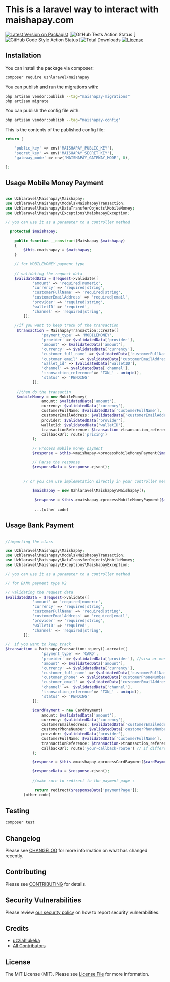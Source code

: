 # This is a laravel way to interact with maishapay.com

[![Latest Version on Packagist](https://img.shields.io/packagist/v/uzhlaravel/maishapay.svg?style=flat-square)](https://packagist.org/packages/uzziahlukeka/maishapay)
[![GitHub Tests Action Status](https://github.com/uzziahlukeka/maishapay/actions/workflows/run-tests.yml/badge.svg)
[![GitHub Code Style Action Status](https://github.com/uzziahlukeka/maishapay/actions/workflows/fix-php-code-style-issues.yml/badge.svg)
[![Total Downloads](https://packagist.org/packages/uzziahlukeka/maishapay)
[![License](https://img.shields.io/packagist/l/uzhlaravel/maishapay.svg?style=flat-square)](https://packagist.org/packages/uzhlaravel/maishapay)

## Installation

You can install the package via composer:

```bash
composer require uzhlaravel/maishapay
```

You can publish and run the migrations with:

```bash
php artisan vendor:publish --tag="maishapay-migrations"
php artisan migrate
```

You can publish the config file with:

```bash
php artisan vendor:publish --tag="maishapay-config"
```

This is the contents of the published config file:

```php
return [

    'public_key' => env('MAISHAPAY_PUBLIC_KEY'),
    'secret_key' => env('MAISHAPAY_SECRET_KEY'),
    'gateway_mode' => env('MAISHAPAY_GATEWAY_MODE', 0),

];
```


## Usage Mobile Money Payment

```php

use Uzhlaravel\Maishapay\Maishapay;
use Uzhlaravel\Maishapay\Models\MaishapayTransaction;
use Uzhlaravel\Maishapay\DataTransferObjects\MobileMoney;
use Uzhlaravel\Maishapay\Exceptions\MaishapayException;

// you can use it as a parameter to a controller method

  protected $maishapay;

    public function __construct(Maishapay $maishapay)
    {
        $this->maishapay = $maishapay;
    }
    
    // for MOBILEMONEY payment type
      
    // validating the request data
    $validatedData = $request->validate([
            'amount' => 'required|numeric',
            'currency' => 'required|string',
            'customerFullName' => 'required|string',
            'customerEmailAddress' => 'required|email',
            'provider' => 'required|string',
            'walletID' => 'required',
            'channel' => 'required|string',
        ]);
        
    //if you want to keep track of the transaction
     $transaction = MaishapayTransaction::create([
                'payment_type' => 'MOBILEMONEY',
                'provider' => $validatedData['provider'],
                'amount' => $validatedData['amount'],
                'currency' => $validatedData['currency'],
                'customer_full_name' => $validatedData['customerFullName'],
                'customer_email' => $validatedData['customerEmailAddress'],
                'wallet_id' => $validatedData['walletID'],
                'channel' => $validatedData['channel'],
                'transaction_reference'=> 'TXN_' . uniqid(),
                'status' => 'PENDING'
            ]);
            
     //then do the transactin
     $mobileMoney = new MobileMoney(
                amount: $validatedData['amount'],
                currency: $validatedData['currency'],
                customerFullName: $validatedData['customerFullName'],
                customerEmailAddress: $validatedData['customerEmailAddress'],
                provider: $validatedData['provider'],
                walletId: $validatedData['walletID'],
                transactionReference: $transaction->transaction_reference,
                callbackUrl: route('pricing')
            );

            // Process mobile money payment
            $response = $this->maishapay->processMobileMoneyPayment($mobileMoney);

            // Parse the response
            $responseData = $response->json();
            
            
        // or you can use implemetation directly in your controller method
                   
            $maishapay = new Uzhlaravel\Maishapay\Maishapay();
        
             $response = $this->maishapay->processMobileMoneyPayment($mobileMoney);
             
             ...(other code)

```

## Usage Bank Payment 

```php

//importing the class

use Uzhlaravel\Maishapay\Maishapay;
use Uzhlaravel\Maishapay\Models\MaishapayTransaction;
use Uzhlaravel\Maishapay\DataTransferObjects\MobileMoney;
use Uzhlaravel\Maishapay\Exceptions\MaishapayException;

// you can use it as a parameter to a controller method

// for BANK payment type V2

// validating the request data
$validatedData = $request->validate([
            'amount' => 'required|numeric',
            'currency' => 'required|string',
            'customerFullName' => 'required|string',
            'customerEmailAddress' => 'required|email',
            'provider' => 'required|string',
            'walletID' => 'required',
            'channel' => 'required|string',
        ]);
        
//  if you want to keep track
$transaction = MaishapayTransaction::query()->create([
                'payment_type' => 'CARD',
                'provider' => $validatedData['provider'], //visa or mastercard
                'amount' => $validatedData['amount'],
                'currency' => $validatedData['currency'],
                'customer_full_name' => $validatedData['customerFullName'],
                'customer_phone' => $validatedData['customerPhoneNumber'],
                'customer_email' => $validatedData['customerEmailAddress'],
                'channel' =>  $validatedData['channel'],
                'transaction_reference'=> 'TXN_' . uniqid(),
                'status' => 'PENDING'
            ]);

            $cardPayment = new CardPayment(
                amount: $validatedData['amount'],
                currency: $validatedData['currency'],
                customerEmailAddress: $validatedData['customerEmailAddress'],
                customerPhoneNumber: $validatedData['customerPhoneNumber'],
                provider: $validatedData['provider'],
                customerFullName: $validatedData['customerFullName'],
                transactionReference: $transaction->transaction_reference,
                callbackUrl: route('your-callback-route') // if different from the one in your .env file
            );

            $response = $this->maishapay->processCardPayment($cardPayment);

            $responseData = $response->json();        
            
            //make sure to redirect to the payment page : 
            
             return redirect($responseData['paymentPage']);
        (other code)

```

## Testing

```bash
composer test
```

## Changelog

Please see [CHANGELOG](CHANGELOG.md) for more information on what has changed recently.

## Contributing

Please see [CONTRIBUTING](CONTRIBUTING.md) for details.

## Security Vulnerabilities

Please review [our security policy](../../security/policy) on how to report security vulnerabilities.

## Credits

- [uzziahlukeka](https://github.com/uzhlaravel)
- [All Contributors](../../contributors)

## License

The MIT License (MIT). Please see [License File](LICENSE.md) for more information.
